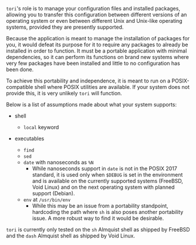 `tori`'s role is to manage your configuration files and installed packages, allowing you to transfer this configuration between different versions of an operating system or even between different Unix and Unix-like operating systems, provided they are presently supported.

Because the application is meant to manage the installation of packages for you, it would defeat its purpose for it to require any packages to already be installed in order to function. It must be a portable application with minimal dependencies, so it can perform its functions on brand new systems where very few packages have been installed and little to no configuration has been done.

To achieve this portability and independence, it is meant to run on a POSIX-compatible shell where POSIX utilities are available. If your system does not provide this, it is very unlikely `tori` will function.

Below is a list of assumptions made about what your system supports:

- shell
    - `local` keyword

- executables
    - `find`
    - `sed`
    - `date` with nanoseconds as `%N`
      - While nanoseconds support in `date` is not in the POSIX 2017 standard, it is used only when `$DEBUG` is set in the environment and is available on the currently supported systems (FreeBSD, Void Linux) and on the next operating system with planned support (Debian).
    - `env` at `/usr/bin/env`
        - While this may be an issue from a portability standpoint, hardcoding the path where `sh` is also poses another portability issue. A more robust way to find it would be desirable.

`tori` is currently only tested on the `sh` Almquist shell as shipped by FreeBSD and the `dash` Almquist shell as shipped by Void Linux.
